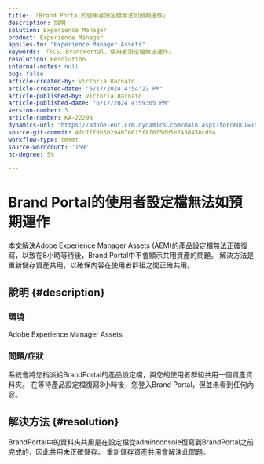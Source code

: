 ```yaml
---
title: 「Brand Portal的使用者設定檔無法如預期運作」
description: 說明
solution: Experience Manager
product: Experience Manager
applies-to: "Experience Manager Assets"
keywords: 「KCS、BrandPortal、使用者設定檔無法運作」
resolution: Resolution
internal-notes: null
bug: false
article-created-by: Victoria Barnato
article-created-date: "6/17/2024 4:54:22 PM"
article-published-by: Victoria Barnato
article-published-date: "6/17/2024 4:59:05 PM"
version-number: 3
article-number: KA-22298
dynamics-url: "https://adobe-ent.crm.dynamics.com/main.aspx?forceUCI=1&pagetype=entityrecord&etn=knowledgearticle&id=50db2f3c-ca2c-ef11-840a-6045bd026b83"
source-git-commit: 4fc7ff0b30294b76615f8f6f5db5e745d458cd94
workflow-type: tm+mt
source-wordcount: '159'
ht-degree: 5%

---
```


# Brand Portal的使用者設定檔無法如預期運作


本文解決Adobe Experience Manager Assets (AEM)的產品設定檔無法正確復寫，以致在8小時等待後，Brand Portal中不會顯示共用資產的問題。 解決方法是重新儲存資產共用，以確保內容在使用者群組之間正確共用。

## 說明 {#description}


### 環境

Adobe Experience Manager Assets

### 問題/症狀

系統會將您指派給BrandPortal的產品設定檔，與您的使用者群組共用一個資產資料夾。 在等待產品設定檔復寫8小時後，您登入Brand Portal，但並未看到任何內容。


## 解決方法 {#resolution}


BrandPortal中的資料夾共用是在設定檔從adminconsole復寫到BrandPortal之前完成的，因此共用未正確儲存。 重新儲存資產共用會解決此問題。

